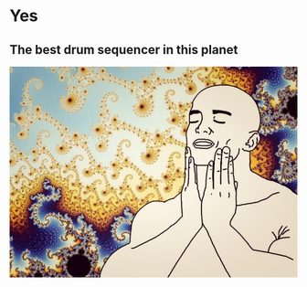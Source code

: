 # Yes
## The best drum sequencer in this planet

![Yes](https://github.com/MURTOMAASORTAJA/Yes/blob/main/readme.jpg?raw=true)
